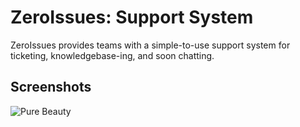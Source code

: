 # ZeroIssues: Support System
ZeroIssues provides teams with a simple-to-use support system for ticketing, knowledgebase-ing, and soon chatting.

## Screenshots
![Pure Beauty](https://i.imgur.com/njwksKM.png)